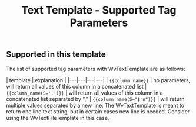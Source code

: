 ﻿---
order: 3
title: Text Template - Supported Tag Parameters
menu: Tag Parameters
toc: false
--- 
## Supported in this template
The list of supported tag parameters with WvTextTemplate are as follows:

| template | explanation |
|---|---|---|---|
| `{{column_name}}` | no parameters, will return all values of this column in a concatenated list
| `{{column_name(S=',')}}` | will return all values of this column in a concatenated list separated by ","
| `{{column_name(S="$rn")}}` | will return multiple values separated by a new line. The WvTextTemplate is meant to return one line text string, but in certain cases new line is needed. Consider using the WvTextFileTemplate in this case.
